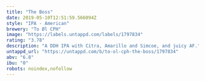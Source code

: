 ```yaml
---
title: "The Boss"
date: 2019-05-10T12:51:59.566094Z
style: "IPA - American"
brewery: "To Øl CPH"
image: "https://labels.untappd.com/labels/1797834"
rating: "3.78"
description: "A DDH IPA with Citra, Amarillo and Simcoe, and juicy AF."
untappd_url: "https://untappd.com/b/to-ol-cph-the-boss/1797834"
abv: "6.8"
ibu: "0"
robots: noindex,nofollow
---
```

